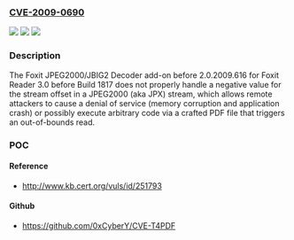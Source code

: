 ### [CVE-2009-0690](https://cve.mitre.org/cgi-bin/cvename.cgi?name=CVE-2009-0690)
![](https://img.shields.io/static/v1?label=Product&message=n%2Fa&color=blue)
![](https://img.shields.io/static/v1?label=Version&message=n%2Fa&color=blue)
![](https://img.shields.io/static/v1?label=Vulnerability&message=n%2Fa&color=brighgreen)

### Description

The Foxit JPEG2000/JBIG2 Decoder add-on before 2.0.2009.616 for Foxit Reader 3.0 before Build 1817 does not properly handle a negative value for the stream offset in a JPEG2000 (aka JPX) stream, which allows remote attackers to cause a denial of service (memory corruption and application crash) or possibly execute arbitrary code via a crafted PDF file that triggers an out-of-bounds read.

### POC

#### Reference
- http://www.kb.cert.org/vuls/id/251793

#### Github
- https://github.com/0xCyberY/CVE-T4PDF

